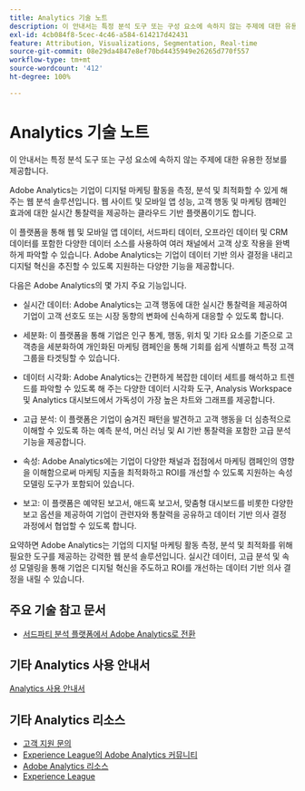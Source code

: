 ```yaml
---
title: Analytics 기술 노트
description: 이 안내서는 특정 분석 도구 또는 구성 요소에 속하지 않는 주제에 대한 유용한 정보를 제공합니다.
exl-id: 4cb084f8-5cec-4c46-a584-614217d42431
feature: Attribution, Visualizations, Segmentation, Real-time
source-git-commit: 08e29da4847e8ef70bd4435949e26265d770f557
workflow-type: tm+mt
source-wordcount: '412'
ht-degree: 100%

---
```


# Analytics 기술 노트

이 안내서는 특정 분석 도구 또는 구성 요소에 속하지 않는 주제에 대한 유용한 정보를 제공합니다.

Adobe Analytics는 기업이 디지털 마케팅 활동을 측정, 분석 및 최적화할 수 있게 해 주는 웹 분석 솔루션입니다. 웹 사이트 및 모바일 앱 성능, 고객 행동 및 마케팅 캠페인 효과에 대한 실시간 통찰력을 제공하는 클라우드 기반 플랫폼이기도 합니다.

이 플랫폼을 통해 웹 및 모바일 앱 데이터, 서드파티 데이터, 오프라인 데이터 및 CRM 데이터를 포함한 다양한 데이터 소스를 사용하여 여러 채널에서 고객 상호 작용을 완벽하게 파악할 수 있습니다. Adobe Analytics는 기업이 데이터 기반 의사 결정을 내리고 디지털 혁신을 추진할 수 있도록 지원하는 다양한 기능을 제공합니다.

다음은 Adobe Analytics의 몇 가지 주요 기능입니다.

* 실시간 데이터: Adobe Analytics는 고객 행동에 대한 실시간 통찰력을 제공하여 기업이 고객 선호도 또는 시장 동향의 변화에 신속하게 대응할 수 있도록 합니다.

* 세분화: 이 플랫폼을 통해 기업은 인구 통계, 행동, 위치 및 기타 요소를 기준으로 고객층을 세분화하여 개인화된 마케팅 캠페인을 통해 기회를 쉽게 식별하고 특정 고객 그룹을 타겟팅할 수 있습니다.

* 데이터 시각화: Adobe Analytics는 간편하게 복잡한 데이터 세트를 해석하고 트렌드를 파악할 수 있도록 해 주는 다양한 데이터 시각화 도구, Analysis Workspace 및 Analytics 대시보드에서 가독성이 가장 높은 차트와 그래프를 제공합니다.

* 고급 분석: 이 플랫폼은 기업이 숨겨진 패턴을 발견하고 고객 행동을 더 심층적으로 이해할 수 있도록 하는 예측 분석, 머신 러닝 및 AI 기반 통찰력을 포함한 고급 분석 기능을 제공합니다.

* 속성: Adobe Analytics에는 기업이 다양한 채널과 접점에서 마케팅 캠페인의 영향을 이해함으로써 마케팅 지출을 최적화하고 ROI를 개선할 수 있도록 지원하는 속성 모델링 도구가 포함되어 있습니다.

* 보고: 이 플랫폼은 예약된 보고서, 애드혹 보고서, 맞춤형 대시보드를 비롯한 다양한 보고 옵션을 제공하여 기업이 관련자와 통찰력을 공유하고 데이터 기반 의사 결정 과정에서 협업할 수 있도록 합니다.

요약하면 Adobe Analytics는 기업의 디지털 마케팅 활동 측정, 분석 및 최적화를 위해 필요한 도구를 제공하는 강력한 웹 분석 솔루션입니다. 실시간 데이터, 고급 분석 및 속성 모델링을 통해 기업은 디지털 혁신을 주도하고 ROI를 개선하는 데이터 기반 의사 결정을 내릴 수 있습니다.


## 주요 기술 참고 문서

* [서드파티 분석 플랫폼에서 Adobe Analytics로 전환](ga-to-aa/home.md)

## 기타 Analytics 사용 안내서

[Analytics 사용 안내서](https://experienceleague.adobe.com/docs/analytics.html)

## 기타 Analytics 리소스

* [고객 지원 문의](https://experienceleague.adobe.com/?support-solution=Analytics#support)
* [Experience League의 Adobe Analytics 커뮤니티](https://experienceleaguecommunities.adobe.com/t5/adobe-analytics/ct-p/adobe-analytics-community)
* [Adobe Analytics 리소스](https://experienceleaguecommunities.adobe.com/t5/adobe-analytics-discussions/adobe-analytics-resources/m-p/276666)
* [Experience League](https://landing.adobe.com/experience-league/)
